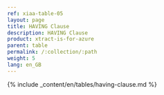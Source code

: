```yaml
---
ref: xiaa-table-05
layout: page
title: HAVING Clause
description: HAVING Clause
product: xtract-is-for-azure
parent: table
permalink: /:collection/:path
weight: 5
lang: en_GB
---
```

{% include _content/en/tables/having-clause.md  %}
